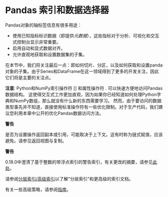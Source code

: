 # Pandas 索引和数据选择器

Pandas对象的轴标签信息有很多用途：

- 使用已知指标标识数据（即提供*元数据*），这些指标对于分析、可视化和交互式控制台显示非常重要。
- 启用自动和显式数据对齐。
- 允许直观地获取和设置数据集的子集。

在本节中，我们将关注最后一点：即如何切片、分区，以及如何获取和设置panda对象的子集。由于Series和DataFrame在这一领域得到了更多的开发关注，因此它们将是主要的关注点。

**注意**: Python和NumPy索引操作符 [] 和属性操作符 . 可以快速方便地访问Pandas数据结构。 这使得交互式工作更加直观，因为如果你已经知道如何处理Python字典和NumPy数组，那么就没有什么新的东西需要学习。 然而，由于要访问的数据类型事先并不知道，直接使用标准操作符有一些优化限制。对于生产代码，我们建议您利用本章中公开的优化Pandas数据访问方法。

<div class="warning-warp">
<b>警告</b><p>是否为设置操作返回副本或引用，可能取决于上下文。这有时称为链式赋值，应该避免。请参见返回视图与复制。</p>
</div>

<div class="warning-warp">
<b>警告</b><p>0.18.0中澄清了基于整数的带浮点索引的警告索引，有关更改的摘要，请参见<a href="https://pandas.pydata.org/pandas-docs/stable/user_guide/indexing.html#indexing-view-versus-copy">此处</a>。</p>
</div>

请参阅[分层索引/高级索引](http://pandas.pydata.org/pandas-docs/stable/advanced.html#advanced)以了解“分层索引”和更高级的索引文档。

有关一些高级策略，请参阅[指南](http://pandas.pydata.org/pandas-docs/stable/cookbook.html#cookbook#selection)。